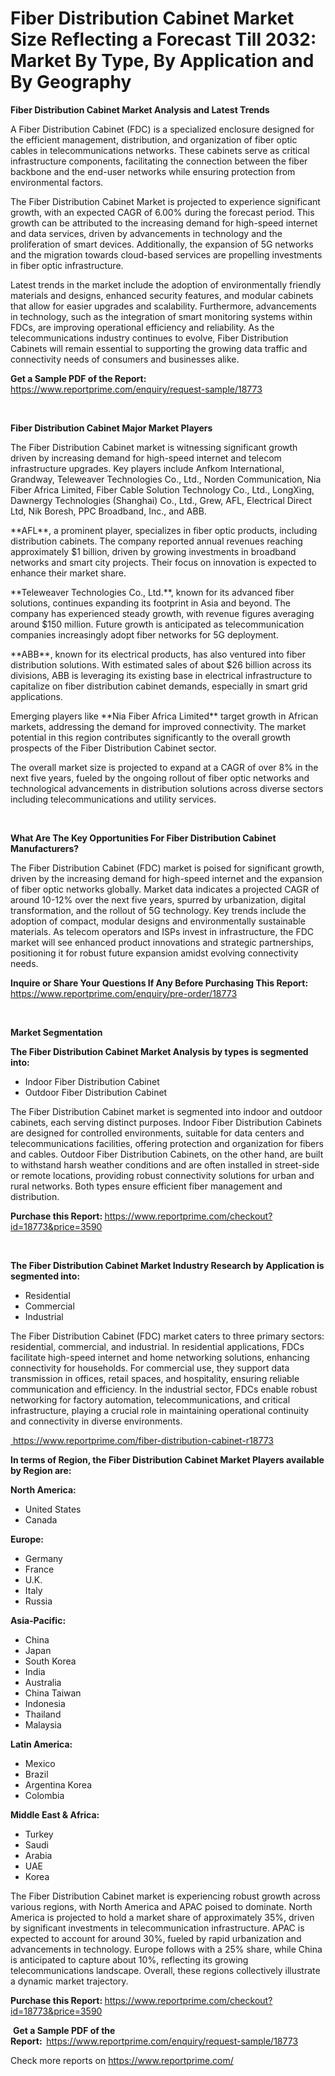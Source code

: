 <p><h1>Fiber Distribution Cabinet Market Size Reflecting a Forecast Till 2032: Market By Type, By Application and By Geography</h1></p><p><strong>Fiber Distribution Cabinet Market Analysis and Latest Trends</strong></p>
<p><p>A Fiber Distribution Cabinet (FDC) is a specialized enclosure designed for the efficient management, distribution, and organization of fiber optic cables in telecommunications networks. These cabinets serve as critical infrastructure components, facilitating the connection between the fiber backbone and the end-user networks while ensuring protection from environmental factors.</p><p>The Fiber Distribution Cabinet Market is projected to experience significant growth, with an expected CAGR of 6.00% during the forecast period. This growth can be attributed to the increasing demand for high-speed internet and data services, driven by advancements in technology and the proliferation of smart devices. Additionally, the expansion of 5G networks and the migration towards cloud-based services are propelling investments in fiber optic infrastructure.</p><p>Latest trends in the market include the adoption of environmentally friendly materials and designs, enhanced security features, and modular cabinets that allow for easier upgrades and scalability. Furthermore, advancements in technology, such as the integration of smart monitoring systems within FDCs, are improving operational efficiency and reliability. As the telecommunications industry continues to evolve, Fiber Distribution Cabinets will remain essential to supporting the growing data traffic and connectivity needs of consumers and businesses alike.</p></p>
<p><strong>Get a Sample PDF of the Report:&nbsp;</strong> <a href="https://www.reportprime.com/enquiry/request-sample/18773?utm_campaign=3074&utm_medium=2&utm_source=Github&utm_content=ia&utm_term=19032025&utm_id=fiber-distribution-cabinet">https://www.reportprime.com/enquiry/request-sample/18773</a></p>
<p>&nbsp;</p>
<p><strong>Fiber Distribution Cabinet Major Market Players</strong></p>
<p><p>The Fiber Distribution Cabinet market is witnessing significant growth driven by increasing demand for high-speed internet and telecom infrastructure upgrades. Key players include Anfkom International, Grandway, Teleweaver Technologies Co., Ltd., Norden Communication, Nia Fiber Africa Limited, Fiber Cable Solution Technology Co., Ltd., LongXing, Dawnergy Technologies (Shanghai) Co., Ltd., Grew, AFL, Electrical Direct Ltd, Nik Boresh, PPC Broadband, Inc., and ABB.</p><p>**AFL**, a prominent player, specializes in fiber optic products, including distribution cabinets. The company reported annual revenues reaching approximately $1 billion, driven by growing investments in broadband networks and smart city projects. Their focus on innovation is expected to enhance their market share.</p><p>**Teleweaver Technologies Co., Ltd.**, known for its advanced fiber solutions, continues expanding its footprint in Asia and beyond. The company has experienced steady growth, with revenue figures averaging around $150 million. Future growth is anticipated as telecommunication companies increasingly adopt fiber networks for 5G deployment.</p><p>**ABB**, known for its electrical products, has also ventured into fiber distribution solutions. With estimated sales of about $26 billion across its divisions, ABB is leveraging its existing base in electrical infrastructure to capitalize on fiber distribution cabinet demands, especially in smart grid applications.</p><p>Emerging players like **Nia Fiber Africa Limited** target growth in African markets, addressing the demand for improved connectivity. The market potential in this region contributes significantly to the overall growth prospects of the Fiber Distribution Cabinet sector.</p><p>The overall market size is projected to expand at a CAGR of over 8% in the next five years, fueled by the ongoing rollout of fiber optic networks and technological advancements in distribution solutions across diverse sectors including telecommunications and utility services.</p></p>
<p>&nbsp;</p>
<p><strong>What Are The Key Opportunities For Fiber Distribution Cabinet Manufacturers?</strong></p>
<p><p>The Fiber Distribution Cabinet (FDC) market is poised for significant growth, driven by the increasing demand for high-speed internet and the expansion of fiber optic networks globally. Market data indicates a projected CAGR of around 10-12% over the next five years, spurred by urbanization, digital transformation, and the rollout of 5G technology. Key trends include the adoption of compact, modular designs and environmentally sustainable materials. As telecom operators and ISPs invest in infrastructure, the FDC market will see enhanced product innovations and strategic partnerships, positioning it for robust future expansion amidst evolving connectivity needs.</p></p>
<p><strong>Inquire or Share Your Questions If Any Before Purchasing This Report:</strong> <a href="https://www.reportprime.com/enquiry/pre-order/18773?utm_campaign=3074&utm_medium=2&utm_source=Github&utm_content=ia&utm_term=19032025&utm_id=fiber-distribution-cabinet">https://www.reportprime.com/enquiry/pre-order/18773</a></p>
<p>&nbsp;</p>
<p><strong>Market Segmentation</strong></p>
<p><strong>The Fiber Distribution Cabinet Market Analysis by types is segmented into:</strong></p>
<p><ul><li>Indoor Fiber Distribution Cabinet</li><li>Outdoor Fiber Distribution Cabinet</li></ul></p>
<p><p>The Fiber Distribution Cabinet market is segmented into indoor and outdoor cabinets, each serving distinct purposes. Indoor Fiber Distribution Cabinets are designed for controlled environments, suitable for data centers and telecommunications facilities, offering protection and organization for fibers and cables. Outdoor Fiber Distribution Cabinets, on the other hand, are built to withstand harsh weather conditions and are often installed in street-side or remote locations, providing robust connectivity solutions for urban and rural networks. Both types ensure efficient fiber management and distribution.</p></p>
<p><strong>Purchase this Report:&nbsp;</strong><a href="https://www.reportprime.com/checkout?id=18773&price=3590&utm_campaign=3074&utm_medium=2&utm_source=Github&utm_content=ia&utm_term=19032025&utm_id=fiber-distribution-cabinet">https://www.reportprime.com/checkout?id=18773&price=3590</a></p>
<p>&nbsp;</p>
<p><strong>The Fiber Distribution Cabinet Market Industry Research by Application is segmented into:</strong></p>
<p><ul><li>Residential</li><li>Commercial</li><li>Industrial</li></ul></p>
<p><p>The Fiber Distribution Cabinet (FDC) market caters to three primary sectors: residential, commercial, and industrial. In residential applications, FDCs facilitate high-speed internet and home networking solutions, enhancing connectivity for households. For commercial use, they support data transmission in offices, retail spaces, and hospitality, ensuring reliable communication and efficiency. In the industrial sector, FDCs enable robust networking for factory automation, telecommunications, and critical infrastructure, playing a crucial role in maintaining operational continuity and connectivity in diverse environments.</p></p>
<p><a href="https://www.reportprime.com/fiber-distribution-cabinet-r18773?utm_campaign=3074&utm_medium=2&utm_source=Github&utm_content=ia&utm_term=19032025&utm_id=fiber-distribution-cabinet">&nbsp;https://www.reportprime.com/fiber-distribution-cabinet-r18773</a></p>
<p><strong>In terms of Region, the Fiber Distribution Cabinet Market Players available by Region are:</strong></p>
<p>
    <p> <strong> North America: </strong>
        <ul>
            <li>United States</li>
            <li>Canada</li>
        </ul>
        </p> 
    <p> <strong> Europe: </strong>
        <ul>
            <li>Germany</li>
            <li>France</li>
            <li>U.K.</li>
            <li>Italy</li>
            <li>Russia</li>
        </ul>
        </p> 
    <p> <strong> Asia-Pacific: </strong>
        <ul>
            <li>China</li>
            <li>Japan</li>
            <li>South Korea</li>
            <li>India</li>
            <li>Australia</li>
            <li>China Taiwan</li>
            <li>Indonesia</li>
            <li>Thailand</li>
            <li>Malaysia</li>
        </ul>
        </p> 
    <p> <strong> Latin America: </strong>
        <ul>
            <li>Mexico</li>
            <li>Brazil</li>
            <li>Argentina Korea</li>
            <li>Colombia</li>
        </ul>
        </p> 
    <p> <strong> Middle East & Africa: </strong>
        <ul>
            <li>Turkey</li>
            <li>Saudi</li>
            <li>Arabia</li>
            <li>UAE</li>
            <li>Korea</li>
        </ul>
    </p>
    </p>
<p><p>The Fiber Distribution Cabinet market is experiencing robust growth across various regions, with North America and APAC poised to dominate. North America is projected to hold a market share of approximately 35%, driven by significant investments in telecommunication infrastructure. APAC is expected to account for around 30%, fueled by rapid urbanization and advancements in technology. Europe follows with a 25% share, while China is anticipated to capture about 10%, reflecting its growing telecommunications landscape. Overall, these regions collectively illustrate a dynamic market trajectory.</p></p>
<p><strong>Purchase this Report: </strong><a href="https://www.reportprime.com/checkout?id=18773&price=3590&utm_campaign=3074&utm_medium=2&utm_source=Github&utm_content=ia&utm_term=19032025&utm_id=fiber-distribution-cabinet">https://www.reportprime.com/checkout?id=18773&price=3590</a></p>
<p>&nbsp;<strong>Get a Sample PDF of the Report:&nbsp;&nbsp;</strong><a href="https://www.reportprime.com/enquiry/request-sample/18773?utm_campaign=3074&utm_medium=2&utm_source=Github&utm_content=ia&utm_term=19032025&utm_id=fiber-distribution-cabinet">https://www.reportprime.com/enquiry/request-sample/18773</a></p>
<p><strong></strong></p>
<p>Check more reports on <a href="https://www.reportprime.com/?utm_campaign=3074&utm_medium=2&utm_source=Github&utm_content=ia&utm_term=19032025&utm_id=fiber-distribution-cabinet">https://www.reportprime.com/</a></p>